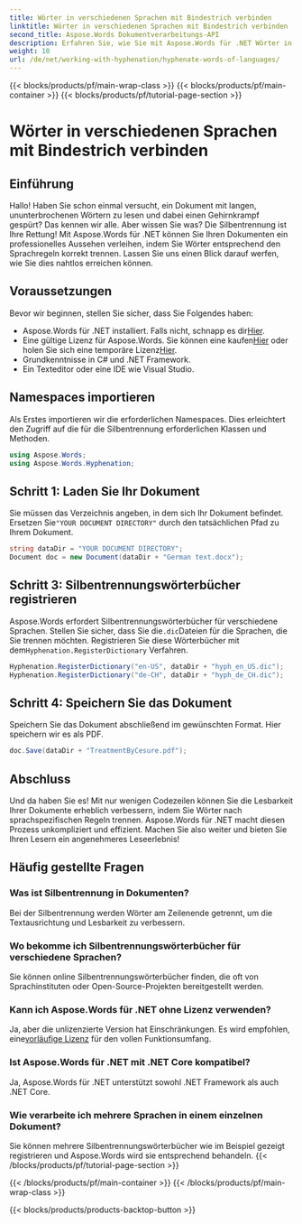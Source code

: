 ```yaml
---
title: Wörter in verschiedenen Sprachen mit Bindestrich verbinden
linktitle: Wörter in verschiedenen Sprachen mit Bindestrich verbinden
second_title: Aspose.Words Dokumentverarbeitungs-API
description: Erfahren Sie, wie Sie mit Aspose.Words für .NET Wörter in verschiedenen Sprachen trennen. Folgen Sie dieser detaillierten Schritt-für-Schritt-Anleitung, um die Lesbarkeit Ihres Dokuments zu verbessern.
weight: 10
url: /de/net/working-with-hyphenation/hyphenate-words-of-languages/
---
```


{{< blocks/products/pf/main-wrap-class >}}
{{< blocks/products/pf/main-container >}}
{{< blocks/products/pf/tutorial-page-section >}}

# Wörter in verschiedenen Sprachen mit Bindestrich verbinden

## Einführung

Hallo! Haben Sie schon einmal versucht, ein Dokument mit langen, ununterbrochenen Wörtern zu lesen und dabei einen Gehirnkrampf gespürt? Das kennen wir alle. Aber wissen Sie was? Die Silbentrennung ist Ihre Rettung! Mit Aspose.Words für .NET können Sie Ihren Dokumenten ein professionelles Aussehen verleihen, indem Sie Wörter entsprechend den Sprachregeln korrekt trennen. Lassen Sie uns einen Blick darauf werfen, wie Sie dies nahtlos erreichen können.

## Voraussetzungen

Bevor wir beginnen, stellen Sie sicher, dass Sie Folgendes haben:

-  Aspose.Words für .NET installiert. Falls nicht, schnapp es dir[Hier](https://releases.aspose.com/words/net/).
-  Eine gültige Lizenz für Aspose.Words. Sie können eine kaufen[Hier](https://purchase.aspose.com/buy) oder holen Sie sich eine temporäre Lizenz[Hier](https://purchase.aspose.com/temporary-license/).
- Grundkenntnisse in C# und .NET Framework.
- Ein Texteditor oder eine IDE wie Visual Studio.

## Namespaces importieren

Als Erstes importieren wir die erforderlichen Namespaces. Dies erleichtert den Zugriff auf die für die Silbentrennung erforderlichen Klassen und Methoden.

```csharp
using Aspose.Words;
using Aspose.Words.Hyphenation;
```

## Schritt 1: Laden Sie Ihr Dokument

 Sie müssen das Verzeichnis angeben, in dem sich Ihr Dokument befindet. Ersetzen Sie`"YOUR DOCUMENT DIRECTORY"` durch den tatsächlichen Pfad zu Ihrem Dokument.

```csharp
string dataDir = "YOUR DOCUMENT DIRECTORY";
Document doc = new Document(dataDir + "German text.docx");
```

## Schritt 3: Silbentrennungswörterbücher registrieren

 Aspose.Words erfordert Silbentrennungswörterbücher für verschiedene Sprachen. Stellen Sie sicher, dass Sie die`.dic`Dateien für die Sprachen, die Sie trennen möchten. Registrieren Sie diese Wörterbücher mit dem`Hyphenation.RegisterDictionary` Verfahren.

```csharp
Hyphenation.RegisterDictionary("en-US", dataDir + "hyph_en_US.dic");
Hyphenation.RegisterDictionary("de-CH", dataDir + "hyph_de_CH.dic");
```

## Schritt 4: Speichern Sie das Dokument

Speichern Sie das Dokument abschließend im gewünschten Format. Hier speichern wir es als PDF.

```csharp
doc.Save(dataDir + "TreatmentByCesure.pdf");
```

## Abschluss

Und da haben Sie es! Mit nur wenigen Codezeilen können Sie die Lesbarkeit Ihrer Dokumente erheblich verbessern, indem Sie Wörter nach sprachspezifischen Regeln trennen. Aspose.Words für .NET macht diesen Prozess unkompliziert und effizient. Machen Sie also weiter und bieten Sie Ihren Lesern ein angenehmeres Leseerlebnis!

## Häufig gestellte Fragen

### Was ist Silbentrennung in Dokumenten?
Bei der Silbentrennung werden Wörter am Zeilenende getrennt, um die Textausrichtung und Lesbarkeit zu verbessern.

### Wo bekomme ich Silbentrennungswörterbücher für verschiedene Sprachen?
Sie können online Silbentrennungswörterbücher finden, die oft von Sprachinstituten oder Open-Source-Projekten bereitgestellt werden.

### Kann ich Aspose.Words für .NET ohne Lizenz verwenden?
 Ja, aber die unlizenzierte Version hat Einschränkungen. Es wird empfohlen, eine[vorläufige Lizenz](https://purchase.aspose.com/temporary-license) für den vollen Funktionsumfang.

### Ist Aspose.Words für .NET mit .NET Core kompatibel?
Ja, Aspose.Words für .NET unterstützt sowohl .NET Framework als auch .NET Core.

### Wie verarbeite ich mehrere Sprachen in einem einzelnen Dokument?
Sie können mehrere Silbentrennungswörterbücher wie im Beispiel gezeigt registrieren und Aspose.Words wird sie entsprechend behandeln.
{{< /blocks/products/pf/tutorial-page-section >}}

{{< /blocks/products/pf/main-container >}}
{{< /blocks/products/pf/main-wrap-class >}}

{{< blocks/products/products-backtop-button >}}
